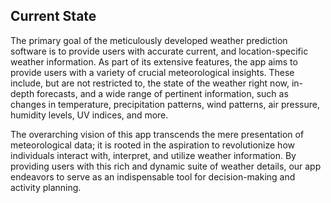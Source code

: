 ## Current State

The primary goal of the meticulously developed weather
prediction software is to provide users with accurate
current, and location-specific weather information. As part
of its extensive features, the app aims to provide users
with a variety of crucial meteorological insights. These
include, but are not restricted to, the state of the weather
right now, in-depth forecasts, and a wide range of pertinent
information, such as changes in temperature, precipitation 
patterns, wind patterns, air pressure, humidity levels, UV 
indices, and more.

The overarching vision of this app transcends the mere 
presentation of meteorological data; it is rooted in the 
aspiration to revolutionize how individuals interact with, 
interpret, and utilize weather information. By providing 
users with this rich and dynamic suite of weather details, 
our app endeavors to serve as an indispensable tool for 
decision-making and activity planning.
